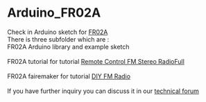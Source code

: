 # Arduino_FR02A
Check in Arduino sketch for <a href=" http://www.cytron.com.my/p-fr02a" target="_blank">FR02A </a> <br/>
There is three subfolder which are : <br/>
FR02A Arduino library and example sketch <br/><br/>
FR02A tutorial for tutorial <a href="http://tutorial.cytron.com.my/2014/06/13/remote-control-fm-stereo-radio/" target="_blank"> Remote Control FM Stereo RadioFull </a> <br/> <br/>
FR02A fairemaker for tutorial <a href="http://tutorial.cytron.com.my/2014/08/11/diy-fm-radio/" target="_blank"> DIY FM Radio </a> <br/> <br/>
If you have further inquiry you can discuss it in our <a href="http://forum.cytron.com.my/" target="_blank">technical forum </a> 
